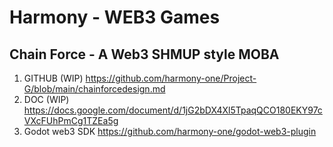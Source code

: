 # Harmony - WEB3 Games


## Chain Force - A Web3 SHMUP style MOBA 

1. GITHUB (WIP) https://github.com/harmony-one/Project-G/blob/main/chainforcedesign.md
2. DOC (WIP) https://docs.google.com/document/d/1jG2bDX4Xl5TpaqQCO180EKY97cVXcFUhPmCg1TZEa5g
3. Godot web3 SDK https://github.com/harmony-one/godot-web3-plugin
## 
